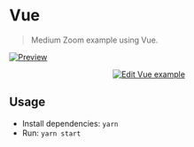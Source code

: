 # Vue

> Medium Zoom example using Vue.

[![Preview](https://user-images.githubusercontent.com/6137112/36949674-17afb146-1fec-11e8-9544-a63cd2fb8c6c.png)](https://codesandbox.io/s/github/francoischalifour/medium-zoom/tree/master/examples/vue?view=preview)

<p align="center">
  <a href="https://codesandbox.io/s/github/francoischalifour/medium-zoom/tree/master/examples/vue">
    <img alt="Edit Vue example" src="https://codesandbox.io/static/img/play-codesandbox.svg">
  </a>
</p>

## Usage

* Install dependencies: `yarn`
* Run: `yarn start`
